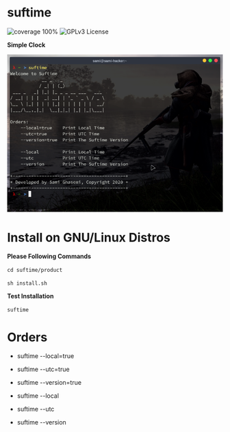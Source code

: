 # suftime

<div>
<img
src="https://img.shields.io/badge/coverage-100%25-brightgreen"
alt="coverage 100%"
style="max-width:100%;"
/>
<img 
src="https://img.shields.io/badge/License-GPLv3-brightgreen"
alt="GPLv3 License"
style="max-width:100%;"
/>
</div>

<strong>Simple Clock</strong>

<img
src="suftime/image/picture-of-suftime.png"
raw=true
alt="suftime | Simple Clock | GNU/Linux Distros"
style="margin-right: 10px;"
/>

# Install on GNU/Linux Distros 
<b>Please Following Commands</b>

`cd suftime/product`

`sh install.sh`

<b>Test Installation</b>

`suftime`

# Orders

<ul>
  <li><p>suftime --local=true</p></li>
  <li><p>suftime --utc=true</p></li>
  <li><p>suftime --version=true</p></li>

  <li><p>suftime --local</p></li>
  <li><p>suftime --utc</p></li>
  <li><p>suftime --version</p></li>
</ul>
